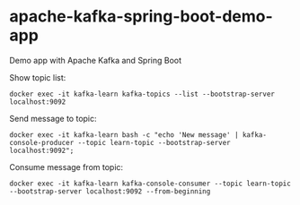 # apache-kafka-spring-boot-demo-app
Demo app with Apache Kafka and Spring Boot


Show topic list:

```
docker exec -it kafka-learn kafka-topics --list --bootstrap-server localhost:9092
```

Send message to topic:

```
docker exec -it kafka-learn bash -c "echo 'New message' | kafka-console-producer --topic learn-topic --bootstrap-server localhost:9092";
```


Consume message from topic:

```
docker exec -it kafka-learn kafka-console-consumer --topic learn-topic --bootstrap-server localhost:9092 --from-beginning
```
